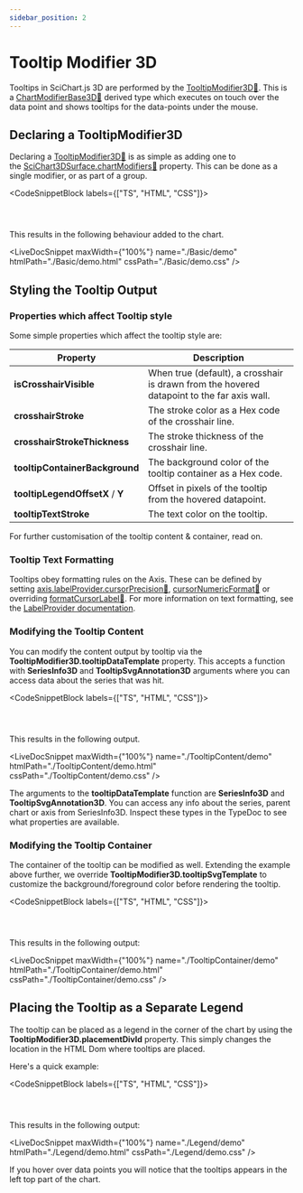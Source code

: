 ```yaml
---
sidebar_position: 2
---
```


# Tooltip Modifier 3D

Tooltips in SciChart.js 3D are performed by the [TooltipModifier3D:blue_book:](https://www.scichart.com/documentation/js/current/typedoc/classes/tooltipmodifier3d.html). This is a [ChartModifierBase3D:blue_book:](https://www.scichart.com/documentation/js/current/typedoc/classes/chartmodifierbase3d.html) derived type which executes on touch over the data point and shows tooltips for the data-points under the mouse.

Declaring a TooltipModifier3D
-----------------------------

Declaring a [TooltipModifier3D:blue_book:](https://www.scichart.com/documentation/js/current/typedoc/classes/tooltipmodifier3d.html) is as simple as adding one to the [SciChart3DSurface.chartModifiers:blue_book:](https://www.scichart.com/documentation/js/current/typedoc/classes/orbitmodifier3d.html) property. This can be done as a single modifier, or as part of a group.

<CodeSnippetBlock labels={["TS", "HTML", "CSS"]}>
```ts {} showLineNumbers file=./Basic/demo.ts start=region_A_start end=region_A_end
```
```html showLineNumbers file=./Basic/demo.html
```
```css showLineNumbers file=./Basic/demo.css
```
</CodeSnippetBlock>

This results in the following behaviour added to the chart.

<LiveDocSnippet maxWidth={"100%"} name="./Basic/demo" htmlPath="./Basic/demo.html" cssPath="./Basic/demo.css" />

Styling the Tooltip Output
--------------------------

### Properties which affect Tooltip style

Some simple properties which affect the tooltip style are:

| Property | Description |
|----------|-------------|
| **isCrosshairVisible** | When true (default), a crosshair is drawn from the hovered datapoint to the far axis wall. |
| **crosshairStroke** | The stroke color as a Hex code of the crosshair line. |
| **crosshairStrokeThickness** | The stroke thickness of the crosshair line. |
| **tooltipContainerBackground** | The background color of the tooltip container as a Hex code. |
| **tooltipLegendOffsetX** / **Y** | Offset in pixels of the tooltip from the hovered datapoint. |
| **tooltipTextStroke** | The text color on the tooltip. |

For further customisation of the tooltip content & container, read on.

### Tooltip Text Formatting

Tooltips obey formatting rules on the Axis. These can be defined by setting [axis.labelProvider.cursorPrecision:blue_book:](https://www.scichart.com/documentation/js/current/typedoc/classes/labelprovider.html), [cursorNumericFormat:blue_book:](https://www.scichart.com/documentation/js/current/typedoc/classes/labelprovider.html#cursornumericformat) or overriding [formatCursorLabel:blue_book:](https://www.scichart.com/documentation/js/current/typedoc/classes/labelprovider.html#formatcursorlabel). For more information on text formatting, see the [LabelProvider documentation](/3d-charts/axis-3d-api/axis-3d-text-label-formatting/index.md).

### Modifying the Tooltip Content

You can modify the content output by tooltip via the **TooltipModifier3D.tooltipDataTemplate** property. This accepts a function with **SeriesInfo3D** and **TooltipSvgAnnotation3D** arguments where you can access data about the series that was hit.

<CodeSnippetBlock labels={["TS", "HTML", "CSS"]}>
```ts {} showLineNumbers file=./TooltipContent/demo.ts start=region_A_start end=region_A_end
```
```html showLineNumbers file=./TooltipContent/demo.html
```
```css showLineNumbers file=./TooltipContent/demo.css
```
</CodeSnippetBlock>

This results in the following output.

<LiveDocSnippet maxWidth={"100%"} name="./TooltipContent/demo" htmlPath="./TooltipContent/demo.html" cssPath="./TooltipContent/demo.css" />

The arguments to the **tooltipDataTemplate** function are **SeriesInfo3D** and **TooltipSvgAnnotation3D**. You can access any info about the series, parent chart or axis from SeriesInfo3D. Inspect these types in the TypeDoc to see what properties are available.

### Modifying the Tooltip Container

The container of the tooltip can be modified as well. Extending the example above further, we override **TooltipModifier3D.tooltipSvgTemplate** to customize the background/foreground color before rendering the tooltip.

<CodeSnippetBlock labels={["TS", "HTML", "CSS"]}>
```ts {} showLineNumbers file=./TooltipContainer/demo.ts start=region_A_start end=region_A_end
```
```html showLineNumbers file=./TooltipContainer/demo.html
```
```css showLineNumbers file=./TooltipContainer/demo.css
```
</CodeSnippetBlock>

This results in the following output:

<LiveDocSnippet maxWidth={"100%"} name="./TooltipContainer/demo" htmlPath="./TooltipContainer/demo.html" cssPath="./TooltipContainer/demo.css" />

Placing the Tooltip as a Separate Legend
----------------------------------------

The tooltip can be placed as a legend in the corner of the chart by using the **TooltipModifier3D.placementDivId** property. This simply changes the location in the HTML Dom where tooltips are placed.

Here's a quick example:

<CodeSnippetBlock labels={["TS", "HTML", "CSS"]}>
```ts {} showLineNumbers file=./Legend/demo.ts start=region_A_start end=region_A_end
```
```html showLineNumbers file=./Legend/demo.html
```
```css showLineNumbers file=./Legend/demo.css
```
</CodeSnippetBlock>

This results in the following output:

<LiveDocSnippet maxWidth={"100%"} name="./Legend/demo" htmlPath="./Legend/demo.html" cssPath="./Legend/demo.css" />

If you hover over data points you will notice that the tooltips appears in the left top part of the chart.
